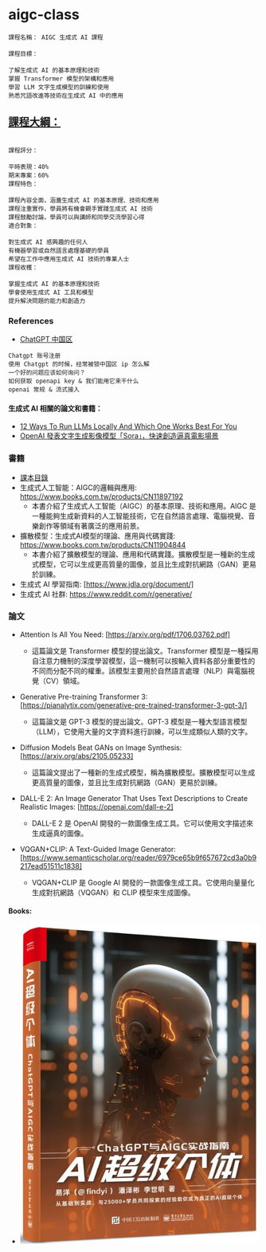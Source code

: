 # aigc-class
```
課程名稱： AIGC 生成式 AI 課程

課程目標：

了解生成式 AI 的基本原理和技術
掌握 Transformer 模型的架構和應用
學習 LLM 文字生成模型的訓練和使用
熟悉咒語改進等技術在生成式 AI 中的應用

```
## [課程大綱：](https://github.com/jumbokh/aigc-class/blob/main/Outline.md)
```

課程評分：

平時表現：40%
期末專案：60%
課程特色：

課程內容全面，涵蓋生成式 AI 的基本原理、技術和應用
課程注重實作，學員將有機會親手實踐生成式 AI 技術
課程鼓勵討論，學員可以與講師和同學交流學習心得
適合對象：

對生成式 AI 感興趣的任何人
有機器學習或自然語言處理基礎的學員
希望在工作中應用生成式 AI 技術的專業人士
課程收穫：

掌握生成式 AI 的基本原理和技術
學會使用生成式 AI 工具和模型
提升解決問題的能力和創造力
```
### References
* [ChatGPT 中国区](https://juejin.cn/post/7216769618705809469)
```
Chatgpt 账号注册
使用 Chatgpt 的时候，经常被锁中国区 ip 怎么解
一个好的问题应该如何询问？
如何获取 openapi key & 我们能用它来干什么
openai 常规 & 流式接入
```
#### 生成式 AI 相關的論文和書籍：
* [12 Ways To Run LLMs Locally And Which One Works Best For You](https://matilabs.ai/2024/02/07/run-llms-locally/?fbclid=IwAR3u5mCmzjLJLuWsPULuvsJQlV673FOlYuKAPV1ihth_fF5xgzVi0gdgxUg)
* [OpenAI 發表文字生成影像模型「Sora」，快速創造逼真電影場景](https://technews.tw/2024/02/16/openai-introduces-sora/?utm_source=fb_tn&utm_medium=facebook&fbclid=IwAR3FpNt15VYynck7caGG5Y0Dg7US333a9fcbBZeHDPYgL6wGGIez0kOLsxA)
### 書籍
* [課本目錄](https://github.com/jumbokh/aigc-class/blob/main/Book.md)
* 生成式人工智能：AIGC的邏輯與應用: https://www.books.com.tw/products/CN11897192
     * 本書介紹了生成式人工智能（AIGC）的基本原理、技術和應用。AIGC 是一種能夠生成新資料的人工智能技術，它在自然語言處理、電腦視覺、音樂創作等領域有著廣泛的應用前景。
* 擴散模型：生成式AI模型的理論、應用與代碼實踐: https://www.books.com.tw/products/CN11904844
     * 本書介紹了擴散模型的理論、應用和代碼實踐。擴散模型是一種新的生成式模型，它可以生成更高質量的圖像，並且比生成對抗網路（GAN）更易於訓練。
* 生成式 AI 學習指南: [https://www.jdla.org/document/]
* 生成式 AI 社群: https://www.reddit.com/r/generative/

### 論文

* Attention Is All You Need: [https://arxiv.org/pdf/1706.03762.pdf]
    * 這篇論文是 Transformer 模型的提出論文。Transformer 模型是一種採用自注意力機制的深度學習模型，這一機制可以按輸入資料各部分重要性的不同而分配不同的權重。該模型主要用於自然語言處理（NLP）與電腦視覺（CV）領域。

* Generative Pre-training Transformer 3: [https://pianalytix.com/generative-pre-trained-transformer-3-gpt-3/]
    * 這篇論文是 GPT-3 模型的提出論文。GPT-3 模型是一種大型語言模型（LLM），它使用大量的文字資料進行訓練，可以生成類似人類的文字。

* Diffusion Models Beat GANs on Image Synthesis: [https://arxiv.org/abs/2105.05233]
    * 這篇論文提出了一種新的生成式模型，稱為擴散模型。擴散模型可以生成更高質量的圖像，並且比生成對抗網路（GAN）更易於訓練。

* DALL-E 2: An Image Generator That Uses Text Descriptions to Create Realistic Images: [https://openai.com/dall-e-2]
    * DALL-E 2 是 OpenAI 開發的一款圖像生成工具。它可以使用文字描述來生成逼真的圖像。

* VQGAN+CLIP: A Text-Guided Image Generator: [https://www.semanticscholar.org/reader/6979ce65b9f657672cd3a0b9217ead51511c1838]
    * VQGAN+CLIP 是 Google AI 開發的一款圖像生成工具。它使用向量量化生成對抗網路（VQGAN）和 CLIP 模型來生成圖像。

#### Books:
* ![book](https://github.com/jumbokh/aigc-class/blob/main/images/book-1.JPG)
